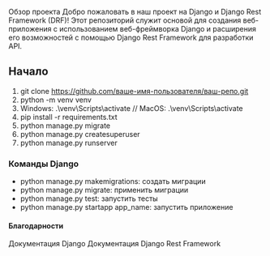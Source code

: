 Обзор проекта
Добро пожаловать в наш проект на Django и Django Rest Framework (DRF)! Этот репозиторий служит основой для создания веб-приложения с использованием веб-фреймворка Django и расширения его возможностей с помощью Django Rest Framework для разработки API.

## Начало

1. git clone https://github.com/ваше-имя-пользователя/ваш-репо.git
2. python -m venv venv
3. Windows: .\venv\Scripts\activate     //      MacOS: .\venv\Scripts\activate
4. pip install -r requirements.txt
5. python manage.py migrate
6. python manage.py createsuperuser
7. python manage.py runserver

### Команды Django
- python manage.py makemigrations: создать миграции
- python manage.py migrate: применить миграции
- python manage.py test: запустить тесты
- python manage.py startapp app_name: запустить приложение


#### Благодарности
Документация Django
Документация Django Rest Framework

